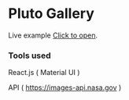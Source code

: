 # Pluto Gallery

Live example [Click to open](https://plutogallery.herokuapp.com/).


### Tools used

React.js ( Material UI )

API ( https://images-api.nasa.gov )

### 


